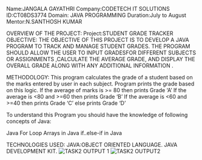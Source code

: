 Name:JANGALA GAYATHRI 
Company:CODETECH IT SOLUTIONS 
ID:CT08DS3774
Domain: JAVA PROGRAMMING 
Duration:July to August
Mentor:N.SANTHOSH KUMAR

OVERVIEW OF THE PROJECT: 
Project:STUDENT GRADE TRACKER 
OBJECTIVE: THE OBJECTIVE OF THIS PROJECT IS TO DEVELOP A JAVA PROGRAM TO TRACK AND MANAGE STUDENT GRADES. THE PROGRAM SHOULD ALLOW THE USER TO INPUT GRADESFOR DIFFERENT SUBJECTS OR ASSIGNMENTS ,CALCULATE THE AVERAGE
GRADE, AND DISPLAY THE OVERALL GRADE ALONG WITH ANY ADDITIONAL INFORMATION .

METHODOLOGY:
This program calculates the grade of a student based on the marks entered by user in each subject. Program prints the grade based on this logic.
If the average of marks is >= 80 then prints Grade ‘A’
If the average is <80 and >=60 then prints Grade ‘B’
If the average is <60 and >=40 then prints Grade ‘C’
else prints Grade ‘D’

To understand this Program you should have the knowledge of following concepts of Java:

Java For Loop
Arrays in Java
if..else-if in Java

TECHNOLOGIES USED: JAVA:OBJECT ORIENTED LANGUAGE. JAVA DEVELOPMENT KIT.
![TASK2 OUTPUT 1](https://github.com/user-attachments/assets/bb7a3733-0881-4ecb-bda0-dd8fa2ab3f36)
![TASK2 OUTPUT2](https://github.com/user-attachments/assets/412f33ed-b40f-464d-bd07-2cd17b2cd952)



